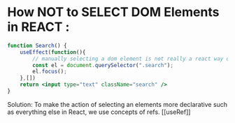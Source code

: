 # How NOT to SELECT DOM Elements in REACT :
```jsx
function Search() {
	useEffect(function(){
		// manually selecting a dom element is not really a react way of doing things
		const el = document.querySelector(".search");
		el.focus();
	},[])
	return <input type="text" className="search" />
}
```

Solution: To make the action of selecting an elements more declarative such as everything else in React, we use concepts of refs.
[[useRef]]